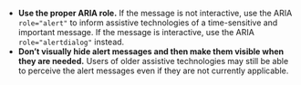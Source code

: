 - **Use the proper ARIA role.** If the message is not interactive, use the ARIA `role="alert"` to inform assistive technologies of a time-sensitive and important message. If the message is interactive, use the ARIA `role="alertdialog"` instead.
- **Don’t visually hide alert messages and then make them visible when they are needed.** Users of older assistive technologies may still be able to perceive the alert messages even if they are not currently applicable.
